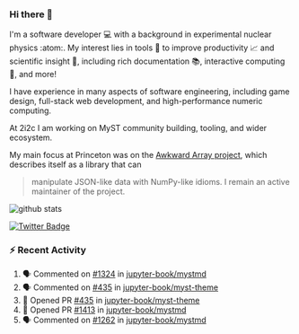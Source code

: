 ### Hi there 👋 

I'm a software developer 💻 with a background in experimental nuclear physics :atom:. My interest lies in tools :wrench: to improve productivity :chart_with_upwards_trend: and scientific insight :telescope:, including rich documentation 📚, interactive computing 🧮, and more! 

I have experience in many aspects of software engineering, including game design, full-stack web development, and high-performance numeric computing. 

At 2i2c I am working on MyST community building, tooling, and wider ecosystem. 

My main focus at Princeton was on the [Awkward Array project](awkward-array.org/), which describes itself as a library that can 
> manipulate JSON-like data with NumPy-like idioms. I remain an active maintainer of the project. 

![github stats](https://github-readme-stats.vercel.app/api?username=agoose77&show_icons=true&hide_rank=true&hide_title=true&bg_color=30,e76445,904e95&text_color=efe3ec&icon_color=efe3ec)
<!--
**agoose77/agoose77** is a ✨ _special_ ✨ repository because its `README.md` (this file) appears on your GitHub profile.

Here are some ideas to get you started:

- 🔭 I’m currently working on ...
- 🌱 I’m currently learning ...
- 👯 I’m looking to collaborate on ...
- 🤔 I’m looking for help with ...
- 💬 Ask me about ...
- 📫 How to reach me: ...
- 😄 Pronouns: ...
- ⚡ Fun fact: ...
-->

[![Twitter Badge](https://img.shields.io/twitter/follow/agoose77?style=flat-square&logo=Twitter&logoColor=white&color=cornflowerblue)](https://twitter.com/agoose77)

### :zap: Recent Activity

<!--START_SECTION:activity-->
1. 🗣 Commented on [#1324](https://github.com/jupyter-book/mystmd/issues/1324#issuecomment-2254593623) in [jupyter-book/mystmd](https://github.com/jupyter-book/mystmd)
2. 🗣 Commented on [#435](https://github.com/jupyter-book/myst-theme/pull/435#issuecomment-2250464024) in [jupyter-book/myst-theme](https://github.com/jupyter-book/myst-theme)
3. 💪 Opened PR [#435](https://github.com/jupyter-book/myst-theme/pull/435) in [jupyter-book/myst-theme](https://github.com/jupyter-book/myst-theme)
4. 💪 Opened PR [#1413](https://github.com/jupyter-book/mystmd/pull/1413) in [jupyter-book/mystmd](https://github.com/jupyter-book/mystmd)
5. 🗣 Commented on [#1262](https://github.com/jupyter-book/mystmd/pull/1262#issuecomment-2250107283) in [jupyter-book/mystmd](https://github.com/jupyter-book/mystmd)
<!--END_SECTION:activity-->
